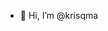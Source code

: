 - 👋 Hi, I’m @krisqma


<!---
krisqma/krisqma is a ✨ special ✨ repository because its `README.md` (this file) appears on your GitHub profile.
You can click the Preview link to take a look at your changes.
--->
